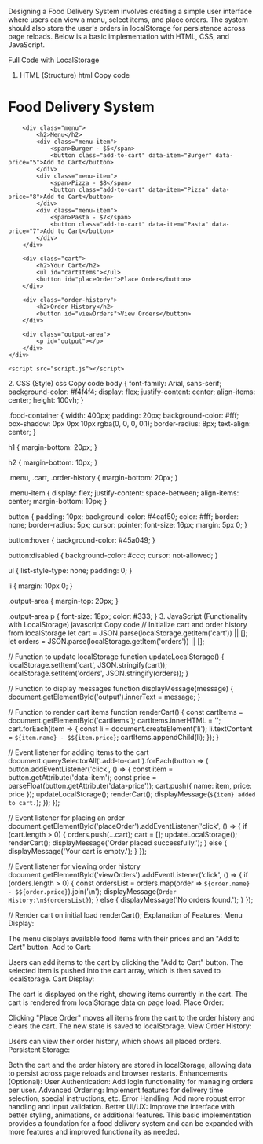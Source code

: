 Designing a Food Delivery System involves creating a simple user interface where users can view a menu, select items, and place orders. The system should also store the user's orders in localStorage for persistence across page reloads. Below is a basic implementation with HTML, CSS, and JavaScript.

Full Code with LocalStorage
1. HTML (Structure)
html
Copy code
<!DOCTYPE html>
<html lang="en">
<head>
    <meta charset="UTF-8">
    <meta name="viewport" content="width=device-width, initial-scale=1.0">
    <title>Food Delivery System</title>
    <link rel="stylesheet" href="style.css">
</head>
<body>
    <div class="food-container">
        <h1>Food Delivery System</h1>
        
        <div class="menu">
            <h2>Menu</h2>
            <div class="menu-item">
                <span>Burger - $5</span>
                <button class="add-to-cart" data-item="Burger" data-price="5">Add to Cart</button>
            </div>
            <div class="menu-item">
                <span>Pizza - $8</span>
                <button class="add-to-cart" data-item="Pizza" data-price="8">Add to Cart</button>
            </div>
            <div class="menu-item">
                <span>Pasta - $7</span>
                <button class="add-to-cart" data-item="Pasta" data-price="7">Add to Cart</button>
            </div>
        </div>

        <div class="cart">
            <h2>Your Cart</h2>
            <ul id="cartItems"></ul>
            <button id="placeOrder">Place Order</button>
        </div>

        <div class="order-history">
            <h2>Order History</h2>
            <button id="viewOrders">View Orders</button>
        </div>

        <div class="output-area">
            <p id="output"></p>
        </div>
    </div>

    <script src="script.js"></script>
</body>
</html>
2. CSS (Style)
css
Copy code
body {
    font-family: Arial, sans-serif;
    background-color: #f4f4f4;
    display: flex;
    justify-content: center;
    align-items: center;
    height: 100vh;
}

.food-container {
    width: 400px;
    padding: 20px;
    background-color: #fff;
    box-shadow: 0px 0px 10px rgba(0, 0, 0, 0.1);
    border-radius: 8px;
    text-align: center;
}

h1 {
    margin-bottom: 20px;
}

h2 {
    margin-bottom: 10px;
}

.menu, .cart, .order-history {
    margin-bottom: 20px;
}

.menu-item {
    display: flex;
    justify-content: space-between;
    align-items: center;
    margin-bottom: 10px;
}

button {
    padding: 10px;
    background-color: #4caf50;
    color: #fff;
    border: none;
    border-radius: 5px;
    cursor: pointer;
    font-size: 16px;
    margin: 5px 0;
}

button:hover {
    background-color: #45a049;
}

button:disabled {
    background-color: #ccc;
    cursor: not-allowed;
}

ul {
    list-style-type: none;
    padding: 0;
}

li {
    margin: 10px 0;
}

.output-area {
    margin-top: 20px;
}

.output-area p {
    font-size: 18px;
    color: #333;
}
3. JavaScript (Functionality with LocalStorage)
javascript
Copy code
// Initialize cart and order history from localStorage
let cart = JSON.parse(localStorage.getItem('cart')) || [];
let orders = JSON.parse(localStorage.getItem('orders')) || [];

// Function to update localStorage
function updateLocalStorage() {
    localStorage.setItem('cart', JSON.stringify(cart));
    localStorage.setItem('orders', JSON.stringify(orders));
}

// Function to display messages
function displayMessage(message) {
    document.getElementById('output').innerText = message;
}

// Function to render cart items
function renderCart() {
    const cartItems = document.getElementById('cartItems');
    cartItems.innerHTML = '';
    cart.forEach(item => {
        const li = document.createElement('li');
        li.textContent = `${item.name} - $${item.price}`;
        cartItems.appendChild(li);
    });
}

// Event listener for adding items to the cart
document.querySelectorAll('.add-to-cart').forEach(button => {
    button.addEventListener('click', () => {
        const item = button.getAttribute('data-item');
        const price = parseFloat(button.getAttribute('data-price'));
        cart.push({ name: item, price: price });
        updateLocalStorage();
        renderCart();
        displayMessage(`${item} added to cart.`);
    });
});

// Event listener for placing an order
document.getElementById('placeOrder').addEventListener('click', () => {
    if (cart.length > 0) {
        orders.push(...cart);
        cart = [];
        updateLocalStorage();
        renderCart();
        displayMessage('Order placed successfully.');
    } else {
        displayMessage('Your cart is empty.');
    }
});

// Event listener for viewing order history
document.getElementById('viewOrders').addEventListener('click', () => {
    if (orders.length > 0) {
        const ordersList = orders.map(order => `${order.name} - $${order.price}`).join('\n');
        displayMessage(`Order History:\n${ordersList}`);
    } else {
        displayMessage('No orders found.');
    }
});

// Render cart on initial load
renderCart();
Explanation of Features:
Menu Display:

The menu displays available food items with their prices and an "Add to Cart" button.
Add to Cart:

Users can add items to the cart by clicking the "Add to Cart" button.
The selected item is pushed into the cart array, which is then saved to localStorage.
Cart Display:

The cart is displayed on the right, showing items currently in the cart.
The cart is rendered from localStorage data on page load.
Place Order:

Clicking "Place Order" moves all items from the cart to the order history and clears the cart.
The new state is saved to localStorage.
View Order History:

Users can view their order history, which shows all placed orders.
Persistent Storage:

Both the cart and the order history are stored in localStorage, allowing data to persist across page reloads and browser restarts.
Enhancements (Optional):
User Authentication: Add login functionality for managing orders per user.
Advanced Ordering: Implement features for delivery time selection, special instructions, etc.
Error Handling: Add more robust error handling and input validation.
Better UI/UX: Improve the interface with better styling, animations, or additional features.
This basic implementation provides a foundation for a food delivery system and can be expanded with more features and improved functionality as needed.
